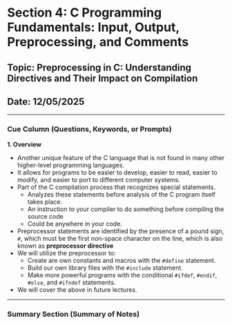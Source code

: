 # Section 4: C Programming Fundamentals: Input, Output, Preprocessing, and Comments

## Topic: Preprocessing in C: Understanding Directives and Their Impact on Compilation
## Date: 12/05/2025

---

### Cue Column (Questions, Keywords, or Prompts)

**1. Overview**
- Another unique feature of the C language that is not found in many other higher-level programming languages.
- It allows for programs to be easier to develop, easier to read, easier to modify, and easier to port to different computer systems.
- Part of the C compilation process that recognizes special statements.
    - Analyzes these statements before analysis of the C program itself takes place.
    - An instruction to your compiler to do something before compiling the source code
    - Could be anywhere in your code.
- Preprocessor statements are identified by the presence of a pound sign, ```#```, which must be the first non-space character on the line, which is also known as **preprocessor directive**
- We will utilize the preprocessor to:
    - Create are own constants and macros with the ```#define``` statement.
    - Build our own library files with the ```#include``` statement.
    - Make more powerful programs with the conditional ```#ifdef```, ```#endif```, ```#else```, and ```#ifndef``` statements.
- We will cover the above in future lectures.

---

### Summary Section (Summary of Notes)

